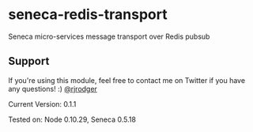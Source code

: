 seneca-redis-transport
======================

Seneca micro-services message transport over Redis pubsub

## Support

If you're using this module, feel free to contact me on Twitter if you
have any questions! :) [@rjrodger](http://twitter.com/rjrodger)

Current Version: 0.1.1

Tested on: Node 0.10.29, Seneca 0.5.18
